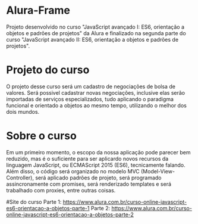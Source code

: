 # Alura-Frame
Projeto desenvolvido no curso "JavaScript avançado I: ES6, orientação a objetos e padrões de projetos" da Alura e finalizado na segunda parte do curso "JavaScript avançado II: ES6, orientação a objetos e padrões de projetos".


# Projeto do curso
O projeto desse curso será um cadastro de negociações de bolsa de valores. Será possivel cadastrar novas negociações, inclusive elas serão importadas de serviços especializados, tudo aplicando o paradigma funcional e orientado a objetos ao mesmo tempo, utilizando o melhor dos dois mundos.

# Sobre o curso
Em um primeiro momento, o escopo da nossa aplicação pode parecer bem reduzido, mas é o suficiente para ser aplicardo novos recursos da linguagem JavaScript, ou ECMAScript 2015 (ES6), tecnicamente falando. Além disso, o código será organizado no modelo MVC (Model-View-Controller), será aplicado padrões de projeto, será programado assincronamente com promises, será renderizado templates e será trabalhado com proxies, entre outras coisas.

#Site do curso
Parte 1: https://www.alura.com.br/curso-online-javascript-es6-orientacao-a-objetos-parte-1
Parte 2: https://www.alura.com.br/curso-online-javascript-es6-orientacao-a-objetos-parte-2
